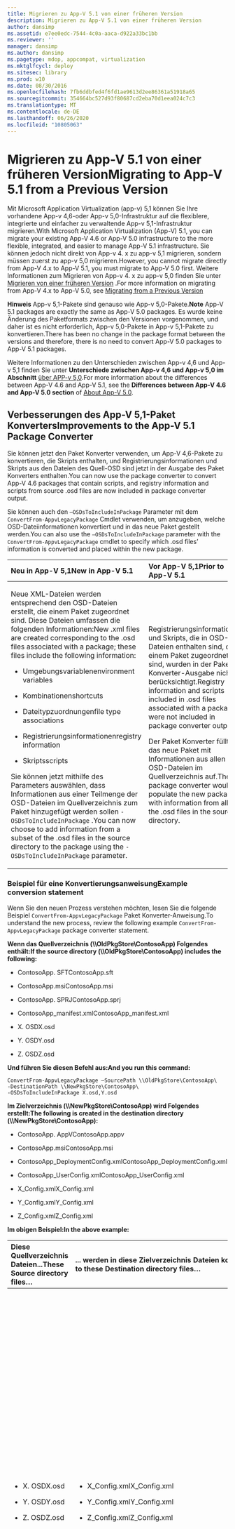 ```yaml
---
title: Migrieren zu App-V 5.1 von einer früheren Version
description: Migrieren zu App-V 5.1 von einer früheren Version
author: dansimp
ms.assetid: e7ee0edc-7544-4c0a-aaca-d922a33bc1bb
ms.reviewer: ''
manager: dansimp
ms.author: dansimp
ms.pagetype: mdop, appcompat, virtualization
ms.mktglfcycl: deploy
ms.sitesec: library
ms.prod: w10
ms.date: 08/30/2016
ms.openlocfilehash: 7fb6ddbfed4f6fd1ae9613d2ee86361a51918a65
ms.sourcegitcommit: 354664bc527d93f80687cd2eba70d1eea024c7c3
ms.translationtype: MT
ms.contentlocale: de-DE
ms.lasthandoff: 06/26/2020
ms.locfileid: "10805063"
---
```

# <span data-ttu-id="2e55b-103">Migrieren zu App-V 5.1 von einer früheren Version</span><span class="sxs-lookup"><span data-stu-id="2e55b-103">Migrating to App-V 5.1 from a Previous Version</span></span>


<span data-ttu-id="2e55b-104">Mit Microsoft Application Virtualization (app-v) 5,1 können Sie Ihre vorhandene App-v 4,6-oder App-v 5,0-Infrastruktur auf die flexiblere, integrierte und einfacher zu verwaltende App-v 5,1-Infrastruktur migrieren.</span><span class="sxs-lookup"><span data-stu-id="2e55b-104">With Microsoft Application Virtualization (App-V) 5.1, you can migrate your existing App-V 4.6 or App-V 5.0 infrastructure to the more flexible, integrated, and easier to manage App-V 5.1 infrastructure.</span></span>
<span data-ttu-id="2e55b-105">Sie können jedoch nicht direkt von App-v 4. x zu app-v 5,1 migrieren, sondern müssen zuerst zu app-v 5,0 migrieren.</span><span class="sxs-lookup"><span data-stu-id="2e55b-105">However, you cannot migrate directly from App-V 4.x to App-V 5.1, you must migrate to App-V 5.0 first.</span></span> <span data-ttu-id="2e55b-106">Weitere Informationen zum Migrieren von App-v 4. x zu app-v 5,0 finden Sie unter [Migrieren von einer früheren Version](migrating-from-a-previous-version-app-v-50.md) .</span><span class="sxs-lookup"><span data-stu-id="2e55b-106">For more information on migrating from App-V 4.x to App-V 5.0, see [Migrating from a Previous Version](migrating-from-a-previous-version-app-v-50.md)</span></span>  

<span data-ttu-id="2e55b-107">**Hinweis**  App-v 5,1-Pakete sind genauso wie App-v 5,0-Pakete.</span><span class="sxs-lookup"><span data-stu-id="2e55b-107">**Note** App-V 5.1 packages are exactly the same as App-V 5.0 packages.</span></span> <span data-ttu-id="2e55b-108">Es wurde keine Änderung des Paketformats zwischen den Versionen vorgenommen, und daher ist es nicht erforderlich, App-v 5,0-Pakete in App-v 5,1-Pakete zu konvertieren.</span><span class="sxs-lookup"><span data-stu-id="2e55b-108">There has been no change in the package format between the versions and therefore, there is no need to convert App-V 5.0 packages to App-V 5.1 packages.</span></span>

<span data-ttu-id="2e55b-109">Weitere Informationen zu den Unterschieden zwischen App-v 4,6 und App-v 5,1 finden Sie unter **Unterschiede zwischen App-v 4,6 und App-v 5,0 im Abschnitt** [über APP-v 5,0](about-app-v-50.md).</span><span class="sxs-lookup"><span data-stu-id="2e55b-109">For more information about the differences between App-V 4.6 and App-V 5.1, see the **Differences between App-V 4.6 and App-V 5.0 section** of [About App-V 5.0](about-app-v-50.md).</span></span>

 

## <a href="" id="bkmk-pkgconvimprove"></a><span data-ttu-id="2e55b-110">Verbesserungen des App-V 5,1-Paket Konverters</span><span class="sxs-lookup"><span data-stu-id="2e55b-110">Improvements to the App-V 5.1 Package Converter</span></span>


<span data-ttu-id="2e55b-111">Sie können jetzt den Paket Konverter verwenden, um App-V 4,6-Pakete zu konvertieren, die Skripts enthalten, und Registrierungsinformationen und Skripts aus den Dateien des Quell-OSD sind jetzt in der Ausgabe des Paket Konverters enthalten.</span><span class="sxs-lookup"><span data-stu-id="2e55b-111">You can now use the package converter to convert App-V 4.6 packages that contain scripts, and registry information and scripts from source .osd files are now included in package converter output.</span></span>

<span data-ttu-id="2e55b-112">Sie können auch den `–OSDsToIncludeInPackage` Parameter mit dem `ConvertFrom-AppvLegacyPackage` Cmdlet verwenden, um anzugeben, welche OSD-Dateiinformationen konvertiert und in das neue Paket gestellt werden.</span><span class="sxs-lookup"><span data-stu-id="2e55b-112">You can also use the `–OSDsToIncludeInPackage` parameter with the `ConvertFrom-AppvLegacyPackage` cmdlet to specify which .osd files’ information is converted and placed within the new package.</span></span>

<table>
<colgroup>
<col width="50%" />
<col width="50%" />
</colgroup>
<thead>
<tr class="header">
<th align="left"><span data-ttu-id="2e55b-113">Neu in App-V 5,1</span><span class="sxs-lookup"><span data-stu-id="2e55b-113">New in App-V 5.1</span></span></th>
<th align="left"><span data-ttu-id="2e55b-114">Vor App-V 5,1</span><span class="sxs-lookup"><span data-stu-id="2e55b-114">Prior to App-V 5.1</span></span></th>
</tr>
</thead>
<tbody>
<tr class="odd">
<td align="left"><p><span data-ttu-id="2e55b-115">Neue XML-Dateien werden entsprechend den OSD-Dateien erstellt, die einem Paket zugeordnet sind. Diese Dateien umfassen die folgenden Informationen:</span><span class="sxs-lookup"><span data-stu-id="2e55b-115">New .xml files are created corresponding to the .osd files associated with a package; these files include the following information:</span></span></p>
<ul>
<li><p><span data-ttu-id="2e55b-116">Umgebungsvariablen</span><span class="sxs-lookup"><span data-stu-id="2e55b-116">environment variables</span></span></p></li>
<li><p><span data-ttu-id="2e55b-117">Kombinationen</span><span class="sxs-lookup"><span data-stu-id="2e55b-117">shortcuts</span></span></p></li>
<li><p><span data-ttu-id="2e55b-118">Dateitypzuordnungen</span><span class="sxs-lookup"><span data-stu-id="2e55b-118">file type associations</span></span></p></li>
<li><p><span data-ttu-id="2e55b-119">Registrierungsinformationen</span><span class="sxs-lookup"><span data-stu-id="2e55b-119">registry information</span></span></p></li>
<li><p><span data-ttu-id="2e55b-120">Skripts</span><span class="sxs-lookup"><span data-stu-id="2e55b-120">scripts</span></span></p></li>
</ul>
<p><span data-ttu-id="2e55b-121">Sie können jetzt mithilfe des Parameters auswählen, dass Informationen aus einer Teilmenge der OSD-Dateien im Quellverzeichnis zum Paket hinzugefügt werden sollen <code>-OSDsToIncludeInPackage</code> .</span><span class="sxs-lookup"><span data-stu-id="2e55b-121">You can now choose to add information from a subset of the .osd files in the source directory to the package using the <code>-OSDsToIncludeInPackage</code> parameter.</span></span></p></td>
<td align="left"><p><span data-ttu-id="2e55b-122">Registrierungsinformationen und Skripts, die in OSD-Dateien enthalten sind, die einem Paket zugeordnet sind, wurden in der Paket Konverter-Ausgabe nicht berücksichtigt.</span><span class="sxs-lookup"><span data-stu-id="2e55b-122">Registry information and scripts included in .osd files associated with a package were not included in package converter output.</span></span></p>
<p><span data-ttu-id="2e55b-123">Der Paket Konverter füllt das neue Paket mit Informationen aus allen OSD-Dateien im Quellverzeichnis auf.</span><span class="sxs-lookup"><span data-stu-id="2e55b-123">The package converter would populate the new package with information from all of the .osd files in the source directory.</span></span></p></td>
</tr>
</tbody>
</table>

 

### <span data-ttu-id="2e55b-124">Beispiel für eine Konvertierungsanweisung</span><span class="sxs-lookup"><span data-stu-id="2e55b-124">Example conversion statement</span></span>

<span data-ttu-id="2e55b-125">Wenn Sie den neuen Prozess verstehen möchten, lesen Sie die folgende Beispiel `ConvertFrom-AppvLegacyPackage` Paket Konverter-Anweisung.</span><span class="sxs-lookup"><span data-stu-id="2e55b-125">To understand the new process, review the following example `ConvertFrom-AppvLegacyPackage` package converter statement.</span></span>

**<span data-ttu-id="2e55b-126">Wenn das Quellverzeichnis (\\\\OldPkgStore\\ContosoApp) Folgendes enthält:</span><span class="sxs-lookup"><span data-stu-id="2e55b-126">If the source directory (\\\\OldPkgStore\\ContosoApp) includes the following:</span></span>**

-   <span data-ttu-id="2e55b-127">ContosoApp. SFT</span><span class="sxs-lookup"><span data-stu-id="2e55b-127">ContosoApp.sft</span></span>

-   <span data-ttu-id="2e55b-128">ContosoApp.msi</span><span class="sxs-lookup"><span data-stu-id="2e55b-128">ContosoApp.msi</span></span>

-   <span data-ttu-id="2e55b-129">ContosoApp. SPRJ</span><span class="sxs-lookup"><span data-stu-id="2e55b-129">ContosoApp.sprj</span></span>

-   <span data-ttu-id="2e55b-130">ContosoApp\_manifest.xml</span><span class="sxs-lookup"><span data-stu-id="2e55b-130">ContosoApp\_manifest.xml</span></span>

-   <span data-ttu-id="2e55b-131">X. OSD</span><span class="sxs-lookup"><span data-stu-id="2e55b-131">X.osd</span></span>

-   <span data-ttu-id="2e55b-132">Y. OSD</span><span class="sxs-lookup"><span data-stu-id="2e55b-132">Y.osd</span></span>

-   <span data-ttu-id="2e55b-133">Z. OSD</span><span class="sxs-lookup"><span data-stu-id="2e55b-133">Z.osd</span></span>

**<span data-ttu-id="2e55b-134">Und führen Sie diesen Befehl aus:</span><span class="sxs-lookup"><span data-stu-id="2e55b-134">And you run this command:</span></span>**

``` syntax
ConvertFrom-AppvLegacyPackage –SourcePath \\OldPkgStore\ContosoApp\ 
-DestinationPath \\NewPkgStore\ContosoApp\
-OSDsToIncludeInPackage X.osd,Y.osd
```

**<span data-ttu-id="2e55b-135">Im Zielverzeichnis (\\\\NewPkgStore\\ContosoApp) wird Folgendes erstellt:</span><span class="sxs-lookup"><span data-stu-id="2e55b-135">The following is created in the destination directory (\\\\NewPkgStore\\ContosoApp):</span></span>**

-   <span data-ttu-id="2e55b-136">ContosoApp. AppV</span><span class="sxs-lookup"><span data-stu-id="2e55b-136">ContosoApp.appv</span></span>

-   <span data-ttu-id="2e55b-137">ContosoApp.msi</span><span class="sxs-lookup"><span data-stu-id="2e55b-137">ContosoApp.msi</span></span>

-   <span data-ttu-id="2e55b-138">ContosoApp\_DeploymentConfig.xml</span><span class="sxs-lookup"><span data-stu-id="2e55b-138">ContosoApp\_DeploymentConfig.xml</span></span>

-   <span data-ttu-id="2e55b-139">ContosoApp\_UserConfig.xml</span><span class="sxs-lookup"><span data-stu-id="2e55b-139">ContosoApp\_UserConfig.xml</span></span>

-   <span data-ttu-id="2e55b-140">X\_Config.xml</span><span class="sxs-lookup"><span data-stu-id="2e55b-140">X\_Config.xml</span></span>

-   <span data-ttu-id="2e55b-141">Y\_Config.xml</span><span class="sxs-lookup"><span data-stu-id="2e55b-141">Y\_Config.xml</span></span>

-   <span data-ttu-id="2e55b-142">Z\_Config.xml</span><span class="sxs-lookup"><span data-stu-id="2e55b-142">Z\_Config.xml</span></span>

**<span data-ttu-id="2e55b-143">Im obigen Beispiel:</span><span class="sxs-lookup"><span data-stu-id="2e55b-143">In the above example:</span></span>**

<table>
<colgroup>
<col width="25%" />
<col width="25%" />
<col width="25%" />
<col width="25%" />
</colgroup>
<thead>
<tr class="header">
<th align="left"><span data-ttu-id="2e55b-144">Diese Quellverzeichnis Dateien...</span><span class="sxs-lookup"><span data-stu-id="2e55b-144">These Source directory files…</span></span></th>
<th align="left"><span data-ttu-id="2e55b-145">... werden in diese Zielverzeichnis Dateien konvertiert...</span><span class="sxs-lookup"><span data-stu-id="2e55b-145">…are converted to these Destination directory files…</span></span></th>
<th align="left"><span data-ttu-id="2e55b-146">... und enthält die folgenden Elemente</span><span class="sxs-lookup"><span data-stu-id="2e55b-146">…and will contain these items</span></span></th>
<th align="left"><span data-ttu-id="2e55b-147">Beschreibung</span><span class="sxs-lookup"><span data-stu-id="2e55b-147">Description</span></span></th>
</tr>
</thead>
<tbody>
<tr class="odd">
<td align="left"><ul>
<li><p><span data-ttu-id="2e55b-148">X. OSD</span><span class="sxs-lookup"><span data-stu-id="2e55b-148">X.osd</span></span></p></li>
<li><p><span data-ttu-id="2e55b-149">Y. OSD</span><span class="sxs-lookup"><span data-stu-id="2e55b-149">Y.osd</span></span></p></li>
<li><p><span data-ttu-id="2e55b-150">Z. OSD</span><span class="sxs-lookup"><span data-stu-id="2e55b-150">Z.osd</span></span></p></li>
</ul></td>
<td align="left"><ul>
<li><p><span data-ttu-id="2e55b-151">X_Config.xml</span><span class="sxs-lookup"><span data-stu-id="2e55b-151">X_Config.xml</span></span></p></li>
<li><p><span data-ttu-id="2e55b-152">Y_Config.xml</span><span class="sxs-lookup"><span data-stu-id="2e55b-152">Y_Config.xml</span></span></p></li>
<li><p><span data-ttu-id="2e55b-153">Z_Config.xml</span><span class="sxs-lookup"><span data-stu-id="2e55b-153">Z_Config.xml</span></span></p></li>
</ul></td>
<td align="left"><ul>
<li><p><span data-ttu-id="2e55b-154">Umgebungsvariablen</span><span class="sxs-lookup"><span data-stu-id="2e55b-154">Environment variables</span></span></p></li>
<li><p><span data-ttu-id="2e55b-155">Kombinationen</span><span class="sxs-lookup"><span data-stu-id="2e55b-155">Shortcuts</span></span></p></li>
<li><p><span data-ttu-id="2e55b-156">Dateitypzuordnungen</span><span class="sxs-lookup"><span data-stu-id="2e55b-156">File type associations</span></span></p></li>
<li><p><span data-ttu-id="2e55b-157">Registrierungsinformationen</span><span class="sxs-lookup"><span data-stu-id="2e55b-157">Registry information</span></span></p></li>
<li><p><span data-ttu-id="2e55b-158">Skripts</span><span class="sxs-lookup"><span data-stu-id="2e55b-158">Scripts</span></span></p></li>
</ul></td>
<td align="left"><p><span data-ttu-id="2e55b-159">Jede OSD-Datei wird in eine separate, entsprechende XML-Datei konvertiert, die die Elemente enthält, die hier im App-V 5,1-Bereitstellungs Konfigurationsformat aufgelistet sind.</span><span class="sxs-lookup"><span data-stu-id="2e55b-159">Each .osd file is converted to a separate, corresponding .xml file that contains the items listed here in App-V 5.1 deployment configuration format.</span></span> <span data-ttu-id="2e55b-160">Diese Elemente können dann aus diesen XML-Dateien kopiert und wie gewünscht in die Bereitstellungskonfiguration oder die Benutzerkonfigurationsdateien eingefügt werden.</span><span class="sxs-lookup"><span data-stu-id="2e55b-160">These items can then be copied from these .xml files and placed in the deployment configuration or user configuration files as desired.</span></span></p>
<p><span data-ttu-id="2e55b-161">In diesem Beispiel gibt es drei XML-Dateien, die den drei OSD-Dateien im Quellverzeichnis entsprechen.</span><span class="sxs-lookup"><span data-stu-id="2e55b-161">In this example, there are three .xml files, corresponding with the three .osd files in the source directory.</span></span> <span data-ttu-id="2e55b-162">Jede XML-Datei enthält die Umgebungsvariablen, Verknüpfungen, Dateitypen Zuordnungen, Registrierungsinformationen und Skripts in der entsprechenden OSD-Datei.</span><span class="sxs-lookup"><span data-stu-id="2e55b-162">Each .xml file contains the environment variables, shortcuts, file type associations, registry information, and scripts in its corresponding .osd file.</span></span></p></td>
</tr>
<tr class="even">
<td align="left"><ul>
<li><p><span data-ttu-id="2e55b-163">X. OSD</span><span class="sxs-lookup"><span data-stu-id="2e55b-163">X.osd</span></span></p></li>
<li><p><span data-ttu-id="2e55b-164">Y. OSD</span><span class="sxs-lookup"><span data-stu-id="2e55b-164">Y.osd</span></span></p></li>
</ul></td>
<td align="left"><ul>
<li><p><span data-ttu-id="2e55b-165">ContosoApp. AppV</span><span class="sxs-lookup"><span data-stu-id="2e55b-165">ContosoApp.appv</span></span></p></li>
<li><p><span data-ttu-id="2e55b-166">ContosoApp_DeploymentConfig.xml</span><span class="sxs-lookup"><span data-stu-id="2e55b-166">ContosoApp_DeploymentConfig.xml</span></span></p></li>
<li><p><span data-ttu-id="2e55b-167">ContosoApp_UserConfig.xml</span><span class="sxs-lookup"><span data-stu-id="2e55b-167">ContosoApp_UserConfig.xml</span></span></p></li>
</ul></td>
<td align="left"><ul>
<li><p><span data-ttu-id="2e55b-168">Umgebungsvariablen</span><span class="sxs-lookup"><span data-stu-id="2e55b-168">Environment variables</span></span></p></li>
<li><p><span data-ttu-id="2e55b-169">Kombinationen</span><span class="sxs-lookup"><span data-stu-id="2e55b-169">Shortcuts</span></span></p></li>
<li><p><span data-ttu-id="2e55b-170">Dateitypzuordnungen</span><span class="sxs-lookup"><span data-stu-id="2e55b-170">File type associations</span></span></p></li>
</ul></td>
<td align="left"><p><span data-ttu-id="2e55b-171">Die Informationen aus den im Parameter angegebenen OSD-Dateien <code>-OSDsToIncludeInPackage</code> werden konvertiert und innerhalb des Pakets gespeichert.</span><span class="sxs-lookup"><span data-stu-id="2e55b-171">The information from the .osd files specified in the <code>-OSDsToIncludeInPackage</code> parameter are converted and placed inside the package.</span></span> <span data-ttu-id="2e55b-172">Der Konverter füllt dann die Konfigurationsdatei für die Bereitstellung und die Benutzerkonfigurationsdatei mit dem Inhalt des Pakets auf, ebenso wie App-V Sequencer beim Sequenzieren eines neuen Pakets.</span><span class="sxs-lookup"><span data-stu-id="2e55b-172">The converter then populates the deployment configuration file and the user configuration file with the contents of the package, just as App-V Sequencer does when sequencing a new package.</span></span></p>
<p><span data-ttu-id="2e55b-173">In diesem Beispiel wurden Umgebungsvariablen, Verknüpfungen und Dateitypzuordnungen, die in X. OSD und Y. OSD enthalten sind, konvertiert und in das App-V-Paket eingefügt, und einige dieser Informationen wurden auch in die Bereitstellungskonfiguration und die Konfigurationsdateien der Benutzer aufgenommen.</span><span class="sxs-lookup"><span data-stu-id="2e55b-173">In this example, environment variables, shortcuts, and file type associations included in X.osd and Y.osd were converted and placed in the App-V package, and some of this information was also included in the deployment configuration and user configuration files.</span></span> <span data-ttu-id="2e55b-174">X. OSD und Y. OSD wurden verwendet, weil Sie als Argumente für den Parameter hinzugefügt wurden <code>-OSDsToIncludeInPackage</code> .</span><span class="sxs-lookup"><span data-stu-id="2e55b-174">X.osd and Y.osd were used because they were included as arguments to the <code>-OSDsToIncludeInPackage</code> parameter.</span></span> <span data-ttu-id="2e55b-175">Im Paket sind keine Informationen von Z. OSD enthalten, da es nicht als eines dieser Argumente enthalten war.</span><span class="sxs-lookup"><span data-stu-id="2e55b-175">No information from Z.osd was included in the package, because it was not included as one of these arguments.</span></span></p></td>
</tr>
</tbody>
</table>

 

## <span data-ttu-id="2e55b-176">Konvertieren von Paketen, die mit einer früheren Version von App-V erstellt wurden</span><span class="sxs-lookup"><span data-stu-id="2e55b-176">Converting packages created using a prior version of App-V</span></span>


<span data-ttu-id="2e55b-177">Verwenden Sie das Paket Konverter-Dienstprogramm, um virtuelle Anwendungspakete zu aktualisieren, die mit den Versionen von App-v vor App-v 5,0 erstellt wurden.</span><span class="sxs-lookup"><span data-stu-id="2e55b-177">Use the package converter utility to upgrade virtual application packages created using versions of App-V prior to App-V 5.0.</span></span> <span data-ttu-id="2e55b-178">Der Paket Konverter verwendet PowerShell zum Konvertieren von Paketen und kann die Automatisierung des Prozesses unterstützen, wenn viele Pakete vorhanden sind, für die eine Konvertierung erforderlich ist.</span><span class="sxs-lookup"><span data-stu-id="2e55b-178">The package converter uses PowerShell to convert packages and can help automate the process if you have many packages that require conversion.</span></span>

<span data-ttu-id="2e55b-179">**Wichtig**  Nachdem Sie ein vorhandenes Paket konvertiert haben, sollten Sie das Paket vor der Bereitstellung des Pakets testen, um sicherzustellen, dass der Konvertierungsvorgang erfolgreich war.</span><span class="sxs-lookup"><span data-stu-id="2e55b-179">**Important** After you convert an existing package you should test the package prior to deploying the package to ensure the conversion process was successful.</span></span>

 

**<span data-ttu-id="2e55b-180">Was Sie wissen müssen, bevor Sie vorhandene Pakete konvertieren</span><span class="sxs-lookup"><span data-stu-id="2e55b-180">What to know before you convert existing packages</span></span>**

<table>
<colgroup>
<col width="50%" />
<col width="50%" />
</colgroup>
<thead>
<tr class="header">
<th align="left"><span data-ttu-id="2e55b-181">Problem</span><span class="sxs-lookup"><span data-stu-id="2e55b-181">Issue</span></span></th>
<th align="left"><span data-ttu-id="2e55b-182">Problemumgehung</span><span class="sxs-lookup"><span data-stu-id="2e55b-182">Workaround</span></span></th>
</tr>
</thead>
<tbody>
<tr class="odd">
<td align="left"><p><span data-ttu-id="2e55b-183">Virtuelle Pakete, die DSC verwenden, werden nach der Konvertierung nicht verknüpft.</span><span class="sxs-lookup"><span data-stu-id="2e55b-183">Virtual packages using DSC are not linked after conversion.</span></span></p></td>
<td align="left"><p><span data-ttu-id="2e55b-184">Verknüpfen Sie die Pakete mithilfe von Verbindungsgruppen.</span><span class="sxs-lookup"><span data-stu-id="2e55b-184">Link the packages using connection groups.</span></span> <span data-ttu-id="2e55b-185">Siehe <a href="managing-connection-groups51.md" data-raw-source="[Managing Connection Groups](managing-connection-groups51.md)"> Verwalten von Verbindungsgruppen </a> .</span><span class="sxs-lookup"><span data-stu-id="2e55b-185">See <a href="managing-connection-groups51.md" data-raw-source="[Managing Connection Groups](managing-connection-groups51.md)">Managing Connection Groups</a>.</span></span></p></td>
</tr>
<tr class="even">
<td align="left"><p><span data-ttu-id="2e55b-186">Während der Konvertierung werden Umgebungsvariablen Konflikte erkannt.</span><span class="sxs-lookup"><span data-stu-id="2e55b-186">Environment variable conflicts are detected during conversion.</span></span></p></td>
<td align="left"><p><span data-ttu-id="2e55b-187">Beheben Sie alle Konflikte in der zugehörigen <strong> OSD- </strong> Datei.</span><span class="sxs-lookup"><span data-stu-id="2e55b-187">Resolve any conflicts in the associated <strong>.osd</strong> file.</span></span></p></td>
</tr>
<tr class="odd">
<td align="left"><p><span data-ttu-id="2e55b-188">Während der Konvertierung werden hart codierte Pfade erkannt.</span><span class="sxs-lookup"><span data-stu-id="2e55b-188">Hard-coded paths are detected during conversion.</span></span></p></td>
<td align="left"><p><span data-ttu-id="2e55b-189">Hart codierte Pfade sind schwierig, richtig zu konvertieren.</span><span class="sxs-lookup"><span data-stu-id="2e55b-189">Hard-coded paths are difficult to convert correctly.</span></span> <span data-ttu-id="2e55b-190">Der Paket Konverter erkennt Pakete mit Dateien, die hart codierte Pfade enthalten, und gibt diese zurück.</span><span class="sxs-lookup"><span data-stu-id="2e55b-190">The package converter will detect and return packages with files that contain hard-coded paths.</span></span> <span data-ttu-id="2e55b-191">Zeigen Sie die Datei mit dem hartcodierten Pfad an, und ermitteln Sie, ob das Paket die Datei erfordert.</span><span class="sxs-lookup"><span data-stu-id="2e55b-191">View the file with the hard-coded path, and determine whether the package requires the file.</span></span> <span data-ttu-id="2e55b-192">Wenn dies der Fall ist, empfiehlt es sich, das Paket neu zu sequenzieren.</span><span class="sxs-lookup"><span data-stu-id="2e55b-192">If so, it is recommended to re-sequence the package.</span></span></p></td>
</tr>
</tbody>
</table>

 

<span data-ttu-id="2e55b-193">Beim Konvertieren einer Paketprüfung auf fehlerhafte Dateien oder Verknüpfungen.</span><span class="sxs-lookup"><span data-stu-id="2e55b-193">When converting a package check for failing files or shortcuts.</span></span> <span data-ttu-id="2e55b-194">Suchen Sie das Element in App-V 4,6-Paket.</span><span class="sxs-lookup"><span data-stu-id="2e55b-194">Locate the item in App-V 4.6 package.</span></span> <span data-ttu-id="2e55b-195">Möglicherweise handelt es sich um einen hartcodierten Pfad.</span><span class="sxs-lookup"><span data-stu-id="2e55b-195">It could possibly be a hard-coded path.</span></span> <span data-ttu-id="2e55b-196">Konvertieren Sie den Pfad.</span><span class="sxs-lookup"><span data-stu-id="2e55b-196">Convert the path.</span></span>

<span data-ttu-id="2e55b-197">**Hinweis**  Es wird empfohlen, den App-V 5,1-Sequenzer zum Konvertieren kritischer Anwendungen oder Anwendungen zu verwenden, die Features nutzen müssen.</span><span class="sxs-lookup"><span data-stu-id="2e55b-197">**Note** It is recommended that you use the App-V 5.1 sequencer for converting critical applications or applications that need to take advantage of features.</span></span> <span data-ttu-id="2e55b-198">Lesen Sie, [wie Sie eine neue Anwendung mit App-V 5,1 Sequenzieren](how-to-sequence-a-new-application-with-app-v-51-beta-gb18030.md).</span><span class="sxs-lookup"><span data-stu-id="2e55b-198">See, [How to Sequence a New Application with App-V 5.1](how-to-sequence-a-new-application-with-app-v-51-beta-gb18030.md).</span></span>

<span data-ttu-id="2e55b-199">Wenn ein konvertiertes Paket nicht geöffnet wird, nachdem Sie es konvertiert haben, empfiehlt es sich auch, die Anwendung mithilfe des App-V 5,1-Sequencers neu zu sequenzieren.</span><span class="sxs-lookup"><span data-stu-id="2e55b-199">If a converted package does not open after you convert it, it is also recommended that you re-sequence the application using the App-V 5.1 sequencer.</span></span>

 

[<span data-ttu-id="2e55b-200">So konvertieren Sie ein Paket, das in einer früheren Version von App-V erstellt wurde</span><span class="sxs-lookup"><span data-stu-id="2e55b-200">How to Convert a Package Created in a Previous Version of App-V</span></span>](how-to-convert-a-package-created-in-a-previous-version-of-app-v51.md)

## <span data-ttu-id="2e55b-201">Migrieren von Clients</span><span class="sxs-lookup"><span data-stu-id="2e55b-201">Migrating Clients</span></span>


<span data-ttu-id="2e55b-202">In der folgenden Tabelle wird die empfohlene Methode zum Aktualisieren von Clients angezeigt.</span><span class="sxs-lookup"><span data-stu-id="2e55b-202">The following table displays the recommended method for upgrading clients.</span></span>

<table>
<colgroup>
<col width="50%" />
<col width="50%" />
</colgroup>
<thead>
<tr class="header">
<th align="left"><span data-ttu-id="2e55b-203">Aufgabe</span><span class="sxs-lookup"><span data-stu-id="2e55b-203">Task</span></span></th>
<th align="left"><span data-ttu-id="2e55b-204">Weitere Informationen</span><span class="sxs-lookup"><span data-stu-id="2e55b-204">More Information</span></span></th>
</tr>
</thead>
<tbody>
<tr class="odd">
<td align="left"><p><span data-ttu-id="2e55b-205">Aktualisieren Ihrer Umgebung auf die neueste Version von App-v 4.6</span><span class="sxs-lookup"><span data-stu-id="2e55b-205">Upgrade your environment to the latest version of App-V4.6</span></span></p></td>
<td align="left"><p><a href="../appv-v4/application-virtualization-deployment-and-upgrade-considerations-copy.md" data-raw-source="[Application Virtualization Deployment and Upgrade Considerations](../appv-v4/application-virtualization-deployment-and-upgrade-considerations-copy.md)"><span data-ttu-id="2e55b-206">Überlegungen zur Implementierung und zum Upgrade von Application Virtualization </a></span><span class="sxs-lookup"><span data-stu-id="2e55b-206">Application Virtualization Deployment and Upgrade Considerations</a>.</span></span></p></td>
</tr>
<tr class="even">
<td align="left"><p><span data-ttu-id="2e55b-207">Installieren Sie den App-V 5,1-Client mit aktivierter Koexistenz.</span><span class="sxs-lookup"><span data-stu-id="2e55b-207">Install the App-V 5.1 client with co-existence enabled.</span></span></p></td>
<td align="left"><p><a href="how-to-deploy-the-app-v-46-and-the-app-v--51-client-on-the-same-computer.md" data-raw-source="[How to Deploy the App-V 4.6 and the App-V 5.1 Client on the Same Computer](how-to-deploy-the-app-v-46-and-the-app-v--51-client-on-the-same-computer.md)"><span data-ttu-id="2e55b-208">Bereitstellen der APP-v 4,6 und des App-v 5,1-Clients auf </a> demselben Computer</span><span class="sxs-lookup"><span data-stu-id="2e55b-208">How to Deploy the App-V 4.6 and the App-V 5.1 Client on the Same Computer</a>.</span></span></p></td>
</tr>
<tr class="odd">
<td align="left"><p><span data-ttu-id="2e55b-209">Sequenzieren und Rollout von App-V 5,1-Paketen.</span><span class="sxs-lookup"><span data-stu-id="2e55b-209">Sequence and roll out App-V 5.1 packages.</span></span> <span data-ttu-id="2e55b-210">Bei Bedarf können Sie die Veröffentlichung von App-V 4,6-Paketen aufheben.</span><span class="sxs-lookup"><span data-stu-id="2e55b-210">As needed, unpublish App-V 4.6 packages.</span></span></p></td>
<td align="left"><p><a href="how-to-sequence-a-new-application-with-app-v-51-beta-gb18030.md" data-raw-source="[How to Sequence a New Application with App-V 5.1](how-to-sequence-a-new-application-with-app-v-51-beta-gb18030.md)"><span data-ttu-id="2e55b-211">So wird es gemacht: Sequenzierung einer neuen Anwendung mit APP- </a> V 5,1</span><span class="sxs-lookup"><span data-stu-id="2e55b-211">How to Sequence a New Application with App-V 5.1</a>.</span></span></p></td>
</tr>
</tbody>
</table>

 

<span data-ttu-id="2e55b-212">**Wichtig**  Sie müssen die neueste Version von App-v 4.6 ausführen, um den Koexistenzmodus verwenden zu können.</span><span class="sxs-lookup"><span data-stu-id="2e55b-212">**Important** You must be running the latest version of App-V4.6 to use coexistence mode.</span></span> <span data-ttu-id="2e55b-213">Wenn Sie ein Paket sequenzieren, müssen Sie außerdem die Einstellung für die Verwaltungsautorität konfigurieren, die sich in der **Benutzerkonfiguration** befindet, die sich im Abschnitt **Benutzerkonfiguration** befindet.</span><span class="sxs-lookup"><span data-stu-id="2e55b-213">Additionally, when you sequence a package, you must configure the Managing Authority setting, which is in the **User Configuration** is located in the **User Configuration** section.</span></span>

 

## <span data-ttu-id="2e55b-214">Migrieren der vollständigen Infrastruktur des App-V 5,1-Servers</span><span class="sxs-lookup"><span data-stu-id="2e55b-214">Migrating the App-V 5.1 Server Full Infrastructure</span></span>


<span data-ttu-id="2e55b-215">Es gibt keine direkte Methode zum Upgrade auf eine vollständige App-V 5,1-Infrastruktur.</span><span class="sxs-lookup"><span data-stu-id="2e55b-215">There is no direct method to upgrade to a full App-V 5.1 infrastructure.</span></span> <span data-ttu-id="2e55b-216">Verwenden Sie die Informationen im folgenden Abschnitt, um Informationen zum Upgrade des App-V-Servers zu erhalten.</span><span class="sxs-lookup"><span data-stu-id="2e55b-216">Use the information in the following section for information about upgrading the App-V server.</span></span>

<table>
<colgroup>
<col width="50%" />
<col width="50%" />
</colgroup>
<thead>
<tr class="header">
<th align="left"><span data-ttu-id="2e55b-217">Aufgabe</span><span class="sxs-lookup"><span data-stu-id="2e55b-217">Task</span></span></th>
<th align="left"><span data-ttu-id="2e55b-218">Weitere Informationen</span><span class="sxs-lookup"><span data-stu-id="2e55b-218">More Information</span></span></th>
</tr>
</thead>
<tbody>
<tr class="odd">
<td align="left"><p><span data-ttu-id="2e55b-219">Aktualisieren Sie Ihre Umgebung auf die neueste Version von App-v 4.6.</span><span class="sxs-lookup"><span data-stu-id="2e55b-219">Upgrade your environment to the latest version of App-V4.6.</span></span></p></td>
<td align="left"><p><a href="../appv-v4/application-virtualization-deployment-and-upgrade-considerations-copy.md" data-raw-source="[Application Virtualization Deployment and Upgrade Considerations](../appv-v4/application-virtualization-deployment-and-upgrade-considerations-copy.md)"><span data-ttu-id="2e55b-220">Überlegungen zur Implementierung und zum Upgrade von Application Virtualization </a></span><span class="sxs-lookup"><span data-stu-id="2e55b-220">Application Virtualization Deployment and Upgrade Considerations</a>.</span></span></p></td>
</tr>
<tr class="even">
<td align="left"><p><span data-ttu-id="2e55b-221">Bereitstellen der App-V 5,1-Version des Clients</span><span class="sxs-lookup"><span data-stu-id="2e55b-221">Deploy App-V 5.1 version of the client.</span></span></p></td>
<td align="left"><p><a href="how-to-deploy-the-app-v-client-51gb18030.md" data-raw-source="[How to Deploy the App-V Client](how-to-deploy-the-app-v-client-51gb18030.md)"><span data-ttu-id="2e55b-222">Bereitstellen des App-V </a> -Clients</span><span class="sxs-lookup"><span data-stu-id="2e55b-222">How to Deploy the App-V Client</a>.</span></span></p></td>
</tr>
<tr class="odd">
<td align="left"><p><span data-ttu-id="2e55b-223">Installieren Sie den App-V 5,1-Server.</span><span class="sxs-lookup"><span data-stu-id="2e55b-223">Install App-V 5.1 server.</span></span></p></td>
<td align="left"><p><a href="how-to-deploy-the-app-v-51-server.md" data-raw-source="[How to Deploy the App-V 5.1 Server](how-to-deploy-the-app-v-51-server.md)"><span data-ttu-id="2e55b-224">Bereitstellen des App-V 5,1 </a> -Servers</span><span class="sxs-lookup"><span data-stu-id="2e55b-224">How to Deploy the App-V 5.1 Server</a>.</span></span></p></td>
</tr>
<tr class="even">
<td align="left"><p><span data-ttu-id="2e55b-225">Migrieren vorhandener Pakete</span><span class="sxs-lookup"><span data-stu-id="2e55b-225">Migrate existing packages.</span></span></p></td>
<td align="left"><p><span data-ttu-id="2e55b-226">Weitere Informationen finden Sie unter <strong> Konvertieren von Paketen, die mit einer früheren Version von App-V </strong> in diesem Artikel erstellt wurden.</span><span class="sxs-lookup"><span data-stu-id="2e55b-226">See the <strong>Converting packages created using a prior version of App-V</strong> section of this article.</span></span></p></td>
</tr>
</tbody>
</table>

 

## <span data-ttu-id="2e55b-227">Zusätzliche Migrationsaufgaben</span><span class="sxs-lookup"><span data-stu-id="2e55b-227">Additional Migration tasks</span></span>


<span data-ttu-id="2e55b-228">Sie können auch zusätzliche Migrationsaufgaben wie die Neukonfiguration von Endpunkten und das Öffnen eines Pakets ausführen, das mit einer früheren Version auf einem Computer mit dem App-V 5,1-Client erstellt wurde.</span><span class="sxs-lookup"><span data-stu-id="2e55b-228">You can also perform additional migration tasks such as reconfiguring end points as well as opening a package created using a prior version on a computer running the App-V 5.1 client.</span></span> <span data-ttu-id="2e55b-229">Die folgenden Links enthalten weitere Informationen zum Ausführen dieser Aufgaben.</span><span class="sxs-lookup"><span data-stu-id="2e55b-229">The following links provide more information about performing these tasks.</span></span>

[<span data-ttu-id="2e55b-230">So migrieren Sie Erweiterungspunkte von einem App-V 4.6-Paket zu einem konvertierten App-V 5.1-Paket für alle Benutzer eines bestimmten Computers</span><span class="sxs-lookup"><span data-stu-id="2e55b-230">How to Migrate Extension Points From an App-V 4.6 Package to a Converted App-V 5.1 Package for All Users on a Specific Computer</span></span>](how-to-migrate-extension-points-from-an-app-v-46-package-to-a-converted-app-v-51-package-for-all-users-on-a-specific-computer.md)

[<span data-ttu-id="2e55b-231">So migrieren Sie Erweiterungspunkte von einem App-V 4.6-Paket zu App-V 5.1 für einen bestimmten Benutzer</span><span class="sxs-lookup"><span data-stu-id="2e55b-231">How to Migrate Extension Points From an App-V 4.6 Package to App-V 5.1 for a Specific User</span></span>](how-to-migrate-extension-points-from-an-app-v-46-package-to-app-v-51-for-a-specific-user.md)

[<span data-ttu-id="2e55b-232">So setzen Sie Erweiterungspunkte von einem App-V 5.1-Paket auf ein App-V 4.6-Paket für alle Benutzer eines bestimmten Computers zurück</span><span class="sxs-lookup"><span data-stu-id="2e55b-232">How to Revert Extension Points from an App-V 5.1 Package to an App-V 4.6 Package For All Users on a Specific Computer</span></span>](how-to-revert-extension-points-from-an-app-v-51-package-to-an-app-v-46-package-for-all-users-on-a-specific-computer.md)

[<span data-ttu-id="2e55b-233">So setzen Sie Erweiterungspunkte von einem App-V 5.1-Paket auf ein App-V 4.6-Paket für einen bestimmten Benutzer zurück</span><span class="sxs-lookup"><span data-stu-id="2e55b-233">How to Revert Extension Points From an App-V 5.1 Package to an App-V 4.6 Package for a Specific User</span></span>](how-to-revert-extension-points-from-an-app-v-51-package-to-an-app-v-46-package-for-a-specific-user.md)







## <span data-ttu-id="2e55b-234">Weitere Ressourcen für die Ausführung von App-V-Migrationsaufgaben</span><span class="sxs-lookup"><span data-stu-id="2e55b-234">Other resources for performing App-V migration tasks</span></span>


[<span data-ttu-id="2e55b-235">Vorgänge für App-V 5.1</span><span class="sxs-lookup"><span data-stu-id="2e55b-235">Operations for App-V 5.1</span></span>](operations-for-app-v-51.md)

[<span data-ttu-id="2e55b-236">Ein vereinfachtes Upgrade-Verfahren für Microsoft App-V 5,1-Verwaltungs Server</span><span class="sxs-lookup"><span data-stu-id="2e55b-236">A simplified Microsoft App-V 5.1 Management Server upgrade procedure</span></span>](https://go.microsoft.com/fwlink/p/?LinkId=786330)

 

 





